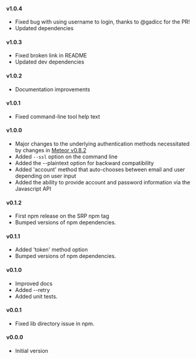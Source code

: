 #### v1.0.4
* Fixed bug with using username to login, thanks to @gadicc for the PR!
* Updated dependencies

#### v1.0.3
* Fixed broken link in README
* Updated dev dependencies

#### v1.0.2
* Documentation improvements

#### v1.0.1
* Fixed command-line tool help text

#### v1.0.0
* Major changes to the underlying authentication methods necessitated by changes in [Meteor v0.8.2](https://github.com/meteor/meteor/blob/release-0.8.2/History.md#v082)
* Added `--ssl` option on the command line
* Added the --plaintext option for backward compatibility
* Added 'account' method that auto-chooses between email and user depending on user input
* Added the ability to provide account and password information via the Javascript API

#### v0.1.2
* First npm release on the SRP npm tag
* Bumped versions of npm dependencies.

#### v0.1.1
* Added 'token' method option
* Bumped versions of npm dependencies.

#### v0.1.0
* Improved docs
* Added --retry
* Added unit tests.

#### v0.0.1
* Fixed lib directory issue in npm.

#### v0.0.0
* Initial version
